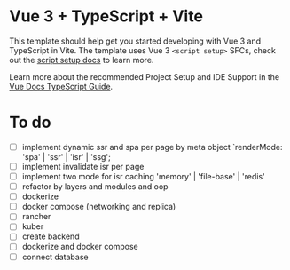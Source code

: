 # Vue 3 + TypeScript + Vite

This template should help get you started developing with Vue 3 and TypeScript in Vite. The template uses Vue 3 `<script setup>` SFCs, check out the [script setup docs](https://v3.vuejs.org/api/sfc-script-setup.html#sfc-script-setup) to learn more.

Learn more about the recommended Project Setup and IDE Support in the [Vue Docs TypeScript Guide](https://vuejs.org/guide/typescript/overview.html#project-setup).

# To do
- [ ] implement dynamic ssr and spa per page by meta object `renderMode: 'spa' | 'ssr' | 'isr' | 'ssg';
- [ ] implement invalidate isr per page
- [ ] implement two mode for isr caching 'memory' | 'file-base' | 'redis'
- [ ] refactor by layers and modules and oop
- [ ] dockerize
- [ ] docker compose (networking and replica)
- [ ] rancher
- [ ] kuber
- [ ] create backend
- [ ] dockerize and docker compose
- [ ] connect database